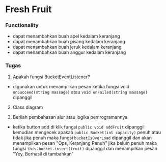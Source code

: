 ﻿# Fresh Fruit
 
 ### Functionality
- dapat menambahkan buah apel kedalam keranjang
- dapat menambahkan buah pisang kedalam keranjang
- dapat menambahkan buah jeruk kedalam keranjang
- dapat menambahkan buah anggur kedalam keranjang

### Tugas
1. Apakah fungsi BucketEventListener?
- digunakan untuk menampilkan pesan ketika fungsi void ```onSucceed(string massage)``` atau 
```void onFailed(string massage)``` dipanggil

2. Class diagram



3. Berilah pembahasan alur atau logika pemrogramannya
- ketika button add di klik fungsi ```public void addFruit``` dipanggil kemudian mengecek apakah 
```public Bucket(int capacity)``` penuh atau tidak jika penuh maka fungsi ```bucketIsOverLoad``` 
dipanggil dan akan menampilkan pesan "Ops, Keranjang Penuh" jika belum penuh maka fungsi 
```this.bucket.insert(fruit)``` dipanggil dan menampilkan pesan "Yey, Berhasil di tambahkan"